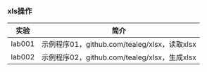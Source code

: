 ### xls操作

|实验|简介|
|---|---|
|lab001|示例程序01，github.com/tealeg/xlsx，读取xlsx|
|lab002|示例程序02，github.com/tealeg/xlsx，生成xlsx|